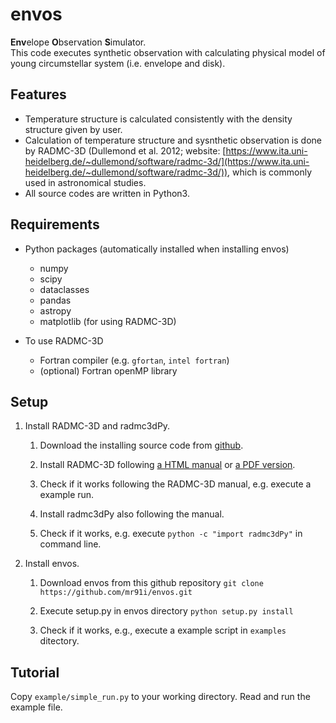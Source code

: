 # **envos**

**Env**elope **O**bservation **S**imulator.  
This code executes synthetic observation with calculating physical model of young circumstellar system (i.e. envelope and disk). 

## Features

- Temperature structure is calculated consistently with the density structure given by user.
- Calculation of temperature structure and sysnthetic observation is done by RADMC-3D (Dullemond et al. 2012; website: [https://www.ita.uni-heidelberg.de/~dullemond/software/radmc-3d/](https://www.ita.uni-heidelberg.de/~dullemond/software/radmc-3d/)), which is commonly used in astronomical studies. 
- All source codes are written in Python3.

## Requirements
- Python packages (automatically installed when installing envos)
    - numpy
    - scipy
    - dataclasses
    - pandas
    - astropy
    - matplotlib (for using RADMC-3D)

- To use RADMC-3D
     - Fortran compiler (e.g. `gfortan`, `intel fortran`)
     - (optional) Fortran openMP library



## Setup
1. Install RADMC-3D and radmc3dPy. 

     1. Download the installing source code from [github](https://github.com/dullemond/radmc3d-2.0).
      
     2. Install RADMC-3D following [a HTML manual](https://www.ita.uni-heidelberg.de/~dullemond/software/radmc-3d/manual_radmc3d/index.html) or [a PDF version](https://www.ita.uni-heidelberg.de/~dullemond/software/radmc-3d/radmc3d.pdf).

     3. Check if it works following the RADMC-3D manual, e.g. execute a example run.

     4. Install radmc3dPy also following the manual. 

     5. Check if it works, e.g. execute `python -c "import radmc3dPy"` in command line.   


2. Install envos.

    1. Download envos from this github repository
    `git clone https://github.com/mr91i/envos.git` 

    2. Execute setup.py in envos directory
    `python setup.py install`
    
    3. Check if it works, e.g., execute a example script in `examples` ditectory.


<!--

    * Put the dust opacity table and molecular line table that you want to use in RADMC-3D, into a directory.  Initially, (e.g., `storage/dustkappa_MRN20.inp`, `storage/molecule_c18o.inp`)dustkappa_XXX.inp and molecule_XXX.inp file can be found in directories of RADMC-3D package. One can also get any molecule_XXX.inp from [*Leiden Atomic and Molecular Database*](https://home.strw.leidenuniv.nl/~moldata/))

-->



 


## Tutorial
Copy `example/simple_run.py` to your working directory. Read and run the example file.


